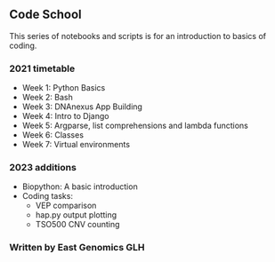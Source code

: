 ## Code School

This series of notebooks and scripts is for an introduction to basics of coding.


### 2021 timetable

- Week 1: Python Basics
- Week 2: Bash
- Week 3: DNAnexus App Building
- Week 4: Intro to Django
- Week 5: Argparse, list comprehensions and lambda functions
- Week 6: Classes
- Week 7: Virtual environments


### 2023 additions

- Biopython: A basic introduction
- Coding tasks:
  - VEP comparison
  - hap.py output plotting
  - TSO500 CNV counting

### Written by East Genomics GLH